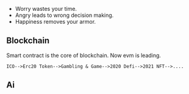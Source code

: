 - Worry wastes your time.
- Angry leads to wrong decision making.
- Happiness removes your armor.
## Blockchain
Smart contract is the core of blockchain. Now evm is leading.
```
ICO-->Erc20 Token-->Gambling & Game-->2020 Defi-->2021 NFT-->....
```
## Ai
